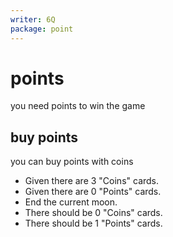 ```yaml
---
writer: 6Q
package: point
---
```

# points
you need points to win the game

## buy points

you can buy points with coins

 * Given there are 3 "Coins" cards.
 * Given there are 0 "Points" cards.
 * End the current moon.
 * There should be 0 "Coins" cards.
 * There should be 1 "Points" cards.
